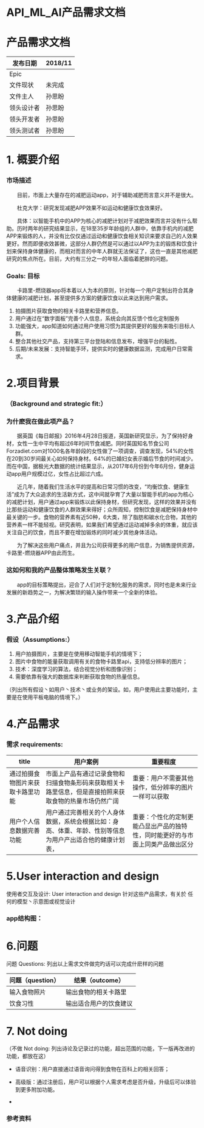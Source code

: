 # API_ML_AI产品需求文档
# 产品需求文档

发布日期 | 2018/11
---|---
Epic | 
文件现状|未完成
文件主人 |孙思盼
领头设计者 |孙思盼
领头开发者 |孙思盼
领头测试者|孙思盼
# 1. 概要介绍
### **市场描述**

&emsp;&emsp;目前，市面上大量存在的减肥运动app，对于辅助减肥而言意义并不是很大。

&emsp;&emsp;杜克大学：研究发现减肥APP效果不如运动和健康饮食效果好。

&emsp;&emsp;具体：以智能手机中的APP为核心的减肥计划对于减肥效果而言并没有什么帮助。历时两年的研究结果显示，在18至35岁年龄组的人群中，依靠手机内的减肥APP来锻炼的人，并没有比仅仅通过运动和健康饮食相关知识来要求自己的人效果更好。然而即便收效甚微，这部分人群仍然是可以通过以APP为主的锻炼和饮食计划来保持身体健康的，而相对而言的中年人群就无法保证了，这也一直是其他减肥研究的焦点所在。目前，大约有三分之一的年轻人面临着肥胖的问题。


### **Goals: 目标**

&emsp;&emsp;卡路里-燃烧器app将本着以人为本的原则，针对每一个用户定制出符合其身体健康的减肥计划，甚至提供多方案的健康饮食以此来达到用户需求。
1. 拍摄图片获取食物的相关卡路里和营养信息。
2. 用户通过在“数字面板”完善个人信息，系统会向其反馈个性化定制服务
3. 功能强大，app知道如何通过用户使用习惯为其提供更好的服务来吸引目标人群。
4. 整合其他社交产品，支持第三平台登陆和信息发布，增强平台的黏性。
5. 后期/未来发展：支持智能手环，提供实时的健康数据监测，完成用户日常需求。

# 2.项目背景
### （Background and strategic fit:）
### 为什麽我在做此项产品？


&emsp;&emsp;据英国《每日邮报》2016年4月28日报道，英国新研究显示，为了保持好身材，女性一生中平均有超过6年时间节食减肥。同时英国知名节食公司Forzadiet.com对1000名各年龄段的女性做了一项调查，调查发现，54%的女性在20到30岁间最关心如何保持身材。64%的已婚妇女表示婚后节食的时间减少。而在中国，据极光大数据的统计结果显示，从2017年6月份到今年6月份，健身运动app用户规模过亿，女性占比超过六成。

&emsp;&emsp;近几年，随着我们生活水平的提高和日常习惯的改变，“均衡饮食、健康生活”成为了大众追求的生活新方式，这中间就孕育了大量以智能手机的app为核心的减肥计划，用户通过app来锻炼以此保持身材，但研究发现，这样的效果并没有比那些运动和健康饮食的人群效果来得好；众所周知，控制饮食是减肥保持身材中最关键的一步。食物的营养素有近50种，6大类，除了脂肪和碳水化合物，其他的营养素一样不能轻视。研究表明，如果我们希望通过运动减掉多余的体重，就应该关注自己的饮食，而且不要在增加锻炼的同时减少其他身体活动。

&emsp;&emsp;为了解决这些用户痛点，并且为公司获得更多的用户信息，为销售提供资源，卡路里-燃烧器APP由此而生。

### 这如何和我的产品整体策略发生关联？
&emsp;&emsp;app的目标策略提出，迎合了人们对于定制化服务的需求，同时也是未来行业发展的新趋势之一，为解决繁琐的输入操作带来一个全新的体验。



# 3.产品介绍
### **假设**（Assumptions:） 

1. 用户拍摄图片，主要是在使用移动智能手机的情境下；
2. 图片中食物的能量获取调用有关的食物卡路里api，支持低分辨率的图片；
3. 技术：深度学习的算法，结合视觉分析和图像识别；
4. 需要依靠有强大的数据库来判断获取食物的热量信息。



（列出所有假设丶如用户丶技术丶或业务的架设。如，用户使用此主要功能时，主要是在使用平板电脑的情境下。）

# 4.产品需求
### 需求 requirements:
| title| 用户案例 |重要程度|
| ------ | ------ |------ |
| 通过拍摄食物图片来获取卡路里功能|  市面上产品有通过记录食物和扫描食物条形码来获取相关卡路里信息，但是直接拍照来获取食物的热量市场仍然广阔|重要：用户不需要其他操作，低分辨率的图片一样可以获取|
|用户个人信息数据完善功能  |用户通过完善相关的个人身体数据，系统会根据比如：身高、体重、年龄、性别等信息为用户产出适合他的健康计划表，  |重要：个性化的定制更能凸显出产品的独特性，同时能更好的与市面上同类产品做出区分|



# 5.User interaction and design
使用者交互及设计: User interaction and design 针对这些产品需求，有关於 任何的模型丶示意图或视觉设计
### app结构图：




# 6.问题
问题 Questions: 列出以上需求文件做完旳话可以完成什麽样的问题

问题（question）| 结果（outcome）
---|---
 输入食物照片| 输出食物的相关卡路里
饮食习性| 输出适合用户的饮食建议


# 7.	Not doing
（不做 Not doing: 列出诗论及记录过的功能，超出范围的功能，下一版再改进的功能，都放在这）

- 语音识别：用户直接通过语音询问得到食物在百科上的相关回答；

- 高级版：通过注册后，用户可以根据个人需求考虑是否升级，升级后可以体验到更多附加功能。
- 




### 参考资料


